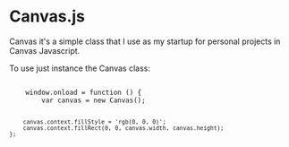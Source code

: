 Canvas.js
=====


Canvas it's a simple class that I use as my startup for personal projects in Canvas Javascript.

To use just instance the Canvas class:

<code>
	window.onload = function () {
		var canvas = new Canvas();

		canvas.context.fillStyle = 'rgb(0, 0, 0)';
		canvas.context.fillRect(0, 0, canvas.width, canvas.height);
	};
</code>